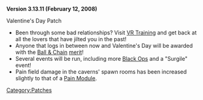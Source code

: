 **Version 3.13.11 (February 12, 2008)**

Valentine's Day Patch

- Been through some bad relationships? Visit [VR
  Training](VR_Training.md) and get back at all the lovers
  that have jilted you in the past!
- Anyone that logs in between now and Valentine's Day will be awarded
  with the [Ball & Chain](Ball_.md&_Chain)
  [merit](merit.md)!
- Several events will be run, including more [Black
  Ops](Black_Ops.md) and a "Surgile" event!
- Pain field damage in the caverns' spawn rooms has been increased
  slightly to that of a [Pain Module](Pain_Module.md).

[Category:Patches](Category:Patches.md)
